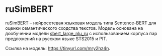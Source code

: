 # ruSimBERT

ruSimBERT – нейросетевая языковая модель типа Sentence-BERT для оценки семантического сходства текстов. Модель основана на дообучении модели [sbert_large_nlu_ru](https://huggingface.co/ai-forever/sbert_large_nlu_ru) с использованием корпуса пар предложений на русском языке STS2015 и PIT.

Ссылка на модель: https://tinyurl.com/mry2hz4n.
